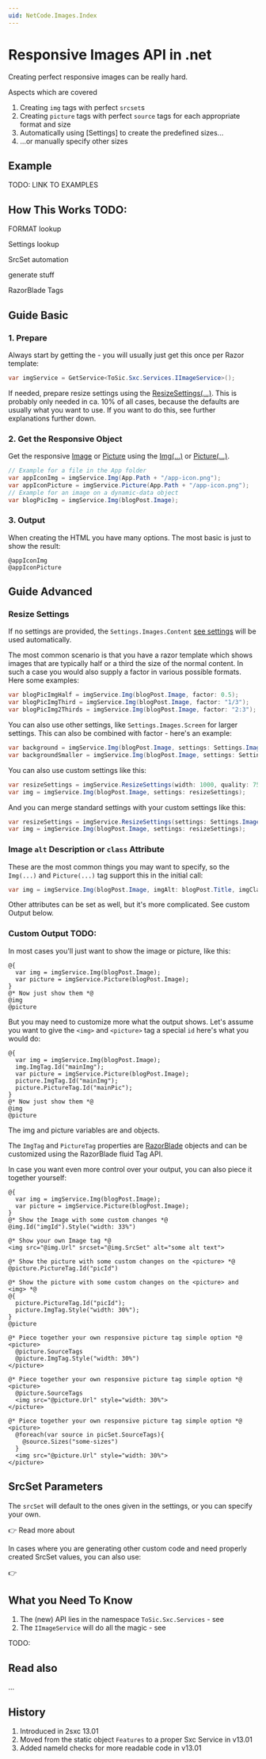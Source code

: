 ```yaml
---
uid: NetCode.Images.Index
---
```

# Responsive Images API in .net

Creating perfect responsive images can be really hard. 


Aspects which are covered

1. Creating `img` tags with perfect `srcset`s
1. Creating `picture` tags with perfect `source` tags for each appropriate format and size
1. Automatically using [Settings] to create the predefined sizes...
1. ...or manually specify other sizes

## Example

TODO: LINK TO EXAMPLES

## How This Works TODO:

FORMAT lookup

Settings lookup

SrcSet automation

generate stuff

RazorBlade Tags



## Guide Basic

### 1. Prepare

Always start by getting the [](xref:ToSic.Sxc.Services.IImageService) - you will usually just get this once per Razor template:

```c#
var imgService = GetService<ToSic.Sxc.Services.IImageService>();
```

If needed, prepare resize settings using the [ResizeSettings(...)](xref:ToSic.Sxc.Services.IImageService.ResizeSettings*). 
This is probably only needed in ca. 10% of all cases, because the defaults are usually what you want to use.
If you want to do this, see further explanations further down. 

### 2. Get the Responsive Object

Get the responsive [Image](xref:ToSic.Sxc.Images.IResponsiveImage) or [Picture](xref:ToSic.Sxc.Images.IResponsivePicture) 
using the [Img(...)](xref:ToSic.Sxc.Services.IImageService.Img*) or [Picture(...)](xref:ToSic.Sxc.Services.IImageService.Picture*).

```c#
// Example for a file in the App folder
var appIconImg = imgService.Img(App.Path + "/app-icon.png");
var appIconPicture = imgService.Picture(App.Path + "/app-icon.png");
// Example for an image on a dynamic-data object
var blogPicImg = imgService.Img(blogPost.Image);
```

### 3. Output

When creating the HTML you have many options. The most basic is just to show the result:

```razor
@appIconImg
@appIconPicture
```

## Guide Advanced

### Resize Settings

If no settings are provided, the `Settings.Images.Content` [see settings](xref:Basics.Configuration.SettingsSystem) will be used automatically.

The most common scenario is that you have a razor template which shows images that are typically half or a third the size of the normal content. 
In such a case you would also supply a factor in various possible formats.
Here some examples:

```c#
var blogPicImgHalf = imgService.Img(blogPost.Image, factor: 0.5);
var blogPicImgThird = imgService.Img(blogPost.Image, factor: "1/3");
var blogPicImg2Thirds = imgService.Img(blogPost.Image, factor: "2:3");
```

You can also use other settings, like `Settings.Images.Screen` for larger settings.
This can also be combined with factor - here's an example:

```c#
var background = imgService.Img(blogPost.Image, settings: Settings.Images.Screen);
var backgroundSmaller = imgService.Img(blogPost.Image, settings: Settings.Images.Screen, factor: 0.9);
```

You can also use custom settings like this:

```c#
var resizeSettings = imgService.ResizeSettings(width: 1000, quality: 75, aspectRatio: "16/9");
var img = imgService.Img(blogPost.Image, settings: resizeSettings);
```

And you can merge standard settings with your custom settings like this:

```c#
var resizeSettings = imgService.ResizeSettings(settings: Settings.Images.Custom, width: 1000, quality: 75, aspectRatio: "16/9");
var img = imgService.Img(blogPost.Image, settings: resizeSettings);
```

### Image `alt` Description or `class` Attribute

These are the most common things you may want to specify, so the `Img(...)` and `Picture(...)` tag support this in the initial call:

```c#
var img = imgService.Img(blogPost.Image, imgAlt: blogPost.Title, imgClass: "some-class-names");
```

Other attributes can be set as well, but it's more complicated. See custom Output below. 


### Custom Output TODO:

In most cases you'll just want to show the image or picture, like this:

```razor
@{
  var img = imgService.Img(blogPost.Image);
  var picture = imgService.Picture(blogPost.Image);
}
@* Now just show them *@
@img
@picture
```

But you may need to customize more what the output shows. 
Let's assume you want to give the `<img>` and `<picture>` tag a special `id` here's what you would do:

```razor
@{
  var img = imgService.Img(blogPost.Image);
  img.ImgTag.Id("mainImg");
  var picture = imgService.Picture(blogPost.Image);
  picture.ImgTag.Id("mainImg");
  picture.PictureTag.Id("mainPic");
}
@* Now just show them *@
@img
@picture
```

The img and picture variables are [](xref:ToSic.Sxc.Images.IResponsiveImage) and [](xref:ToSic.Sxc.Images.IResponsivePicture) objects. 

The `ImgTag` and `PictureTag` properties are [RazorBlade](xref:NetCode.RazorBlade.Index) objects and can be customized using the RazorBlade fluid Tag API.

In case you want even more control over your output, you can also piece it together yourself:

```razor
@{
  var img = imgService.Img(blogPost.Image);
  var picture = imgService.Picture(blogPost.Image);
}
@* Show the Image with some custom changes *@
@img.Id("imgId").Style("width: 33%")

@* Show your own Image tag *@
<img src="@img.Url" srcset="@img.SrcSet" alt="some alt text">

@* Show the picture with some custom changes on the <picture> *@
@picture.PictureTag.Id("picId")

@* Show the picture with some custom changes on the <picture> and <img> *@
@{
  picture.PictureTag.Id("picId");
  picture.ImgTag.Style("width: 30%");
}
@picture

@* Piece together your own responsive picture tag simple option *@
<picture>
  @picture.SourceTags
  @picture.ImgTag.Style("width: 30%")
</picture>

@* Piece together your own responsive picture tag simple option *@
<picture>
  @picture.SourceTags
  <img src="@picture.Url" style="width: 30%">
</picture>

@* Piece together your own responsive picture tag simple option *@
<picture>
  @foreach(var source in picSet.SourceTags){
    @source.Sizes("some-sizes")
  }
  <img src="@picture.Url" style="width: 30%">
</picture>

```


## SrcSet Parameters

The `srcSet` will default to the ones given in the settings, or you can specify your own. 

👉 Read more about [](xref:NetCode.Images.SrcSet)

In cases where you are generating other custom code and need properly created SrcSet values, you can also use:

👉 [](xref:ToSic.Sxc.Services.IImageService.SrcSet*)



## What you Need To Know

1. The (new) API lies in the namespace `ToSic.Sxc.Services` - see [](xref:ToSic.Sxc.Services)
1. The `IImageService` will do all the magic - see [](xref:ToSic.Sxc.Services.IImageService)

TODO:




## Read also

...

## History

1. Introduced in 2sxc 13.01
1. Moved from the static object `Features` to a proper Sxc Service in v13.01
1. Added nameId checks for more readable code in v13.01